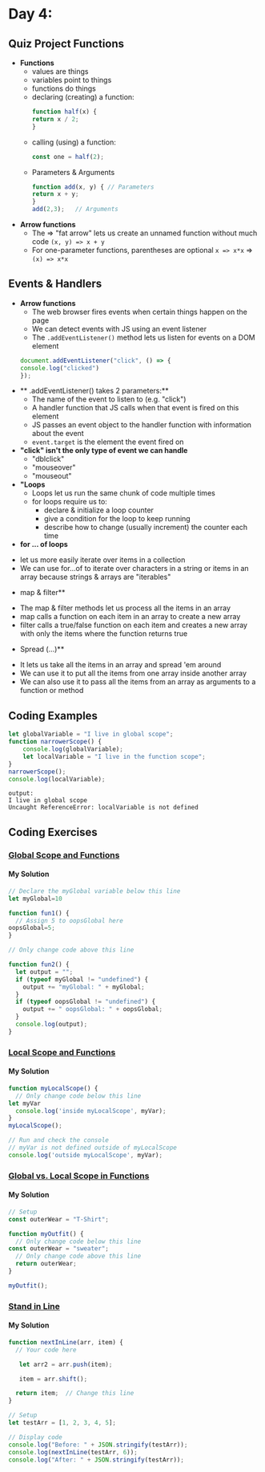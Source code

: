 
# Day 4: 
## Quiz Project Functions
* **Functions**
  - values are things
  - variables point to things
  - functions do things
  - declaring (creating) a function:
    ```javascript
    function half(x) {
    return x / 2;
    }
    ```
  - calling (using) a function:
    ```javascript
    const one = half(2);
    ```
  - Parameters & Arguments
    ```javascript
    function add(x, y) { // Parameters
    return x + y;
    }
    add(2,3);   // Arguments
    ```
 * **Arrow functions**
   - The => "fat arrow" lets us create an unnamed function without much code `(x, y) => x + y`
   - For one-parameter functions, parentheses are optional `x => x*x` => `(x) => x*x`
  
## Events & Handlers
 * **Arrow functions**
   - The web browser fires events when certain things happen on the page
   - We can detect events with JS using an event listener
   - The ` .addEventListener() ` method lets us listen for events on a DOM element
    ```javascript
    document.addEventListener("click", () => {
    console.log("clicked")
    });
    ```
 * ** .addEventListener() takes 2 parameters:**
   - The name of the event to listen to (e.g. "click")
   - A handler function that JS calls when that event is fired on this element
   - JS passes an event object to the handler function with information about the event
   - `event.target` is the element the event fired on
* **"click" isn't the only type of event we can handle**
  - "dblclick"
  - "mouseover"
  - "mouseout"
* **"Loops**
  - Loops let us run the same chunk of code multiple times
  - for loops require us to:
     - declare & initialize a loop counter
     - give a condition for the loop to keep running
     - describe how to change (usually increment) the counter each time
 * **for ... of loops**
  - let us more easily iterate over items in a collection
  - We can use for...of to iterate over characters in a string or items in an array because strings & arrays are "iterables"
 * map & filter**
  - The map & filter methods  let us process all the items in an array
  - map calls a function on each item in an array to create a new array
  - filter calls a true/false function on each item and creates a new array with only the items where the function returns true
 * Spread (...)**
  - It lets us take all the items in an array and spread 'em around
  - We can use it to put all the items from one array inside another array
  - We can also use it to pass all the items from an array as arguments to a function or method



## Coding Examples

```javascript
let globalVariable = "I live in global scope"; 
function narrowerScope() {
    console.log(globalVariable);
    let localVariable = "I live in the function scope";
}
narrowerScope();
console.log(localVariable);
```
```
output:
I live in global scope
Uncaught ReferenceError: localVariable is not defined
```



## Coding Exercises

### [Global Scope and Functions](https://www.freecodecamp.org/learn/javascript-algorithms-and-data-structures/basic-javascript/global-scope-and-functions)

#### My Solution


```javascript
// Declare the myGlobal variable below this line
let myGlobal=10

function fun1() {
  // Assign 5 to oopsGlobal here
oopsGlobal=5;
}

// Only change code above this line

function fun2() {
  let output = "";
  if (typeof myGlobal != "undefined") {
    output += "myGlobal: " + myGlobal;
  }
  if (typeof oopsGlobal != "undefined") {
    output += " oopsGlobal: " + oopsGlobal;
  }
  console.log(output);
}

```

### [Local Scope and Functions](https://www.freecodecamp.org/learn/javascript-algorithms-and-data-structures/basic-javascript/local-scope-and-functions)

#### My Solution


```javascript
function myLocalScope() {
  // Only change code below this line
let myVar
  console.log('inside myLocalScope', myVar);
}
myLocalScope();

// Run and check the console
// myVar is not defined outside of myLocalScope
console.log('outside myLocalScope', myVar);

```

### [Global vs. Local Scope in Functions](https://www.freecodecamp.org/learn/javascript-algorithms-and-data-structures/basic-javascript/global-vs--local-scope-in-functions)
#### My Solution


```javascript
// Setup
const outerWear = "T-Shirt";

function myOutfit() {
  // Only change code below this line
const outerWear = "sweater";
  // Only change code above this line
  return outerWear;
}

myOutfit();
```

### [Stand in Line](https://www.freecodecamp.org/learn/javascript-algorithms-and-data-structures/basic-javascript/stand-in-line)
#### My Solution


```javascript
function nextInLine(arr, item) {
  // Your code here

   let arr2 = arr.push(item);

   item = arr.shift();

  return item;  // Change this line
}

// Setup
let testArr = [1, 2, 3, 4, 5];

// Display code
console.log("Before: " + JSON.stringify(testArr));
console.log(nextInLine(testArr, 6));
console.log("After: " + JSON.stringify(testArr));

```


